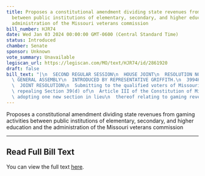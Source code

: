 ```yaml
---
title: Proposes a constitutional amendment dividing state revenues from gaming activities
  between public institutions of elementary, secondary, and higher education and the
  administration of the Missouri veterans commission
bill_number: HJR74
date: Wed Jan 03 2024 00:00:00 GMT-0600 (Central Standard Time)
status: Introduced
chamber: Senate
sponsor: Unknown
vote_summary: Unavailable
legiscan_url: https://legiscan.com/MO/text/HJR74/id/2861920
draft: false
bill_text: "|\n  SECOND REGULAR SESSION\n  HOUSE JOINT\n  RESOLUTION NO. 74\n  102ND\
  \ GENERAL ASSEMBLY\n  INTRODUCED BY REPRESENTATIVE GRIFFITH.\n  3994H.01I DANARADEMANMILLER,ChiefClerk\n\
  \  JOINT RESOLUTION\n  Submitting to the qualified voters of Missouri an amendment\
  \ repealing Section 39(d) of\n  Article III of the Constitution of Missouri, and\
  \ adopting one new section in lieu\n  thereof relating to gaming revenues."
---
```

Proposes a constitutional amendment dividing state revenues from gaming activities between public institutions of elementary, secondary, and higher education and the administration of the Missouri veterans commission

---

## Read Full Bill Text

You can view the full text [here](https://legiscan.com/MO/text/HJR74/id/2861920).
